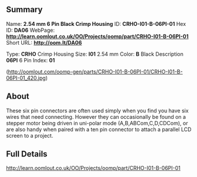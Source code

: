 

 ## Summary
Name: __2.54 mm 6 Pin Black Crimp Housing__
ID: __CRHO-I01-B-06PI-01__
Hex ID: __DA06__
WebPage: __http://learn.oomlout.co.uk/OO/Projects/oomp/part/CRHO-I01-B-06PI-01__
Short URL: __http://oom.lt/DA06__

Type: __CRHO__ Crimp Housing 
Size: __I01__ 2.54 mm 
Color: __B__ Black 
Description __06PI__ 6 Pin 
Index: __01__


(http://oomlout.com/oomp-gen/parts/CRHO-I01-B-06PI-01/CRHO-I01-B-06PI-01_420.jpg)

## About
These six pin connectors are often used simply when you find you have six wires that need connecting. However they can occasionally be found on a stepper motor being driven in uni-polar mode (A,B,ABCom,C,D,CDCom), or are also handy when paired with a ten pin connector to attach a parallel LCD screen to a project.

 ## Full Details
 http://learn.oomlout.co.uk/OO/Projects/oomp/part/CRHO-I01-B-06PI-01














